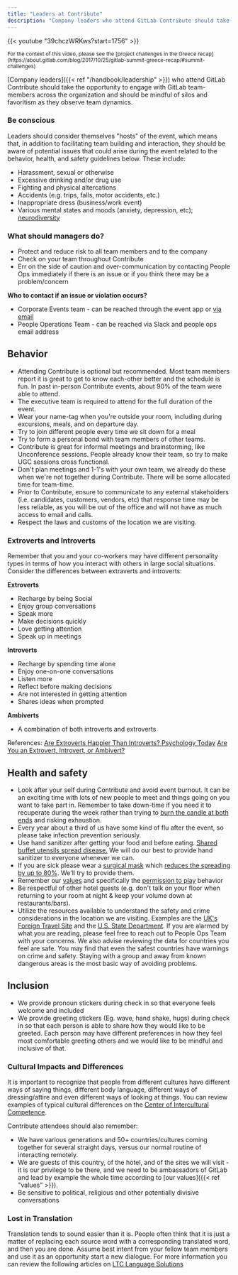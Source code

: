```yaml
---
title: "Leaders at Contribute"
description: "Company leaders who attend GitLab Contribute should take the opportunity to engage with GitLab team-members across the organization."
---
```


{{< youtube "39chczWRKws?start=1756" >}}

<small>
For the context of this video, please see the [project challenges in the Greece recap](https://about.gitlab.com/blog/2017/10/25/gitlab-summit-greece-recap/#summit-challenges)
</small>

[Company leaders]({{< ref "/handbook/leadership" >}}) who attend GitLab Contribute should take the opportunity to engage with GitLab team-members across the organization and should be mindful of silos and favoritism as they observe team dynamics.

### Be conscious

Leaders should consider themselves "hosts" of the event, which means that, in addition to facilitating team building and interaction, they should be aware of potential issues that could arise during the event related to the behavior, health, and safety guidelines below. These include:

- Harassment, sexual or otherwise
- Excessive drinking and/or drug use
- Fighting and physical altercations
- Accidents (e.g. trips, falls, motor accidents, etc.)
- Inappropriate dress (business/work event)
- Various mental states and moods (anxiety, depression, etc); [neurodiversity](/handbook/values/#diversity-inclusion)

### What should managers do?

- Protect and reduce risk to all team members and to the company
- Check on your team throughout Contribute
- Err on the side of caution and over-communication by contacting People Ops immediately if there is an issue or if you think there may be a problem/concern

**Who to contact if an issue or violation occurs?**

- Corporate Events team - can be reached through the event app or [via email](mailto:contribute@gitlab.com)
- People Operations Team - can be reached via Slack and people ops email address

## Behavior

- Attending Contribute is optional but recommended. Most team members report it is great to get to know each-other better and the schedule is fun. In past in-person Contribute events, about 90% of the team were able to attend.
- The executive team is required to attend for the full duration of the event.
- Wear your name-tag when you're outside your room, including during excursions, meals, and on departure day.
- Try to join different people every time we sit down for a meal
- Try to form a personal bond with team members of other teams.
- Contribute is great for informal meetings and brainstorming, like Unconference sessions. People already know their team, so try to make UGC sessions cross functional.
- Don't plan meetings and 1-1's with your own team, we already do these when we're not together during Contribute. There will be some allocated time for team-time.
- Prior to Contribute, ensure to communicate to any external stakeholders (i.e. candidates, customers, vendors, etc) that response time may be less reliable, as you will be out of the office and will not have as much access to email and calls.
- Respect the laws and customs of the location we are visiting.

### Extroverts and Introverts

Remember that you and your co-workers may have different personality types in terms of how you interact with others in large social situations. Consider the differences between extraverts and introverts:

**Extroverts**

- Recharge by being Social
- Enjoy group conversations
- Speak more
- Make decisions quickly
- Love getting attention
- Speak up in meetings

**Introverts**

- Recharge by spending time alone
- Enjoy one-on-one conversations
- Listen more
- Reflect before making decisions
- Are not interested in getting attention
- Shares ideas when prompted

**Ambiverts**

- A combination of both introverts and extroverts

References:
[Are Extroverts Happier Than Introverts? Psychology Today](https://www.psychologytoday.com/blog/thrive/201205/are-extroverts-happier-introverts)
[Are You an Extrovert, Introvert, or Ambivert?](https://www.psychologytoday.com/us/blog/cutting-edge-leadership/201711/are-you-extravert-introvert-or-ambivert)

## Health and safety

- Look after your self during Contribute and avoid event burnout. It can be an exciting time with lots of new people to meet and things going on you want to take part in. Remember to take down-time if you need it to recuperate during the week rather than trying to [burn the candle at both ends](https://dictionary.cambridge.org/dictionary/english/burn-the-candle-at-both-ends) and risking exhaustion.
- Every year about a third of us have some kind of flu after the event, so please take infection prevention seriously.
- Use hand sanitizer after getting your food and before eating. [Shared buffet utensils spread disease.](http://www.cruisereport.com/crBlogDetail.aspx?id=3683) We will do our best to provide hand sanitizer to everyone whenever we can.
- If you are sick please wear a [surgical mask](https://www.amazon.com/Maryger-Disposable-Procedure-Surgical-Counts/dp/B06XVMT3ZH/ref=sr_1_1_sspa?s=hpc&ie=UTF8&qid=1509481716&sr=1-1-spons&keywords=surgical+mask&psc=1) which [reduces the spreading by up to 80%](https://www.healthline.com/health/cold-flu/mask). We'll try to provide them.
- Remember our [values](/handbook/values/) and specifically the [permission to play](/handbook/values/#permission-to-play) behavior
- Be respectful of other hotel guests (e.g. don't talk on your floor when returning to your room at night & keep your volume down at restaurants/bars).
- Utilize the resources available to understand the safety and crime considerations in the location we are visiting. Examples are the [UK's Foreign Travel Site](https://www.gov.uk/foreign-travel-advice) and the [U.S. State Department](https://travel.state.gov/content/passports/en/country.html). If you are alarmed by what you are reading, please feel free to reach out to People Ops Team with your concerns. We also advise reviewing the data for countries you feel are safe. You may find that even the safest countries have warnings on crime and safety. Staying with a group and away from known dangerous areas is the most basic way of avoiding problems.

## Inclusion

- We provide pronoun stickers during check in so that everyone feels welcome and included
- We provide greeting stickers (Eg. wave, hand shake, hugs) during check in so that each person is able to share how they would like to be greeted. Each person may have different preferences in how they feel most comfortable greeting others and we would like to be mindful and inclusive of that.

### Cultural Impacts and Differences

It is important to recognize that people from different cultures have different ways of saying things, different body language, different ways of dressing/attire and even different ways of looking at things. You can review examples of typical cultural differences on the [Center of Intercultural Competence](http://www.cicb.net/en/home/examples).

Contribute attendees should also remember:
- We have various generations and 50+ countries/cultures coming together for several straight days, versus our normal routine of interacting remotely.
- We are guests of this country, of the hotel, and of the sites we will visit - it is our privilege to be there, and we need to be ambassadors of GitLab and lead by example the whole time according to [our values]({{< ref "values" >}}).
- Be sensitive to political, religious and other potentially divisive conversations

### Lost in Translation

Translation tends to sound easier than it is. People often think that it is just a matter of replacing each source word with a corresponding translated word, and then you are done. Assume best intent from your fellow team members and use it as an opportunity start a new dialogue. For more information you can review the following articles on [LTC Language Solutions](https://ltclanguagesolutions.com/blog/lost-in-translation-translating-cultural-context/)



